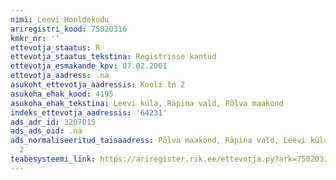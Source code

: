 ```yaml
---
nimi: Leevi Hooldekodu
ariregistri_kood: 75020316
kmkr_nr: ''
ettevotja_staatus: R
ettevotja_staatus_tekstina: Registrisse kantud
ettevotja_esmakande_kpv: 07.02.2001
ettevotja_aadress: .na
asukoht_ettevotja_aadressis: Kooli tn 2
asukoha_ehak_kood: 4195
asukoha_ehak_tekstina: Leevi küla, Räpina vald, Põlva maakond
indeks_ettevotja_aadressis: '64231'
ads_adr_id: 3207015
ads_ads_oid: .na
ads_normaliseeritud_taisaadress: Põlva maakond, Räpina vald, Leevi küla, Kooli tn
  2
teabesysteemi_link: https://ariregister.rik.ee/ettevotja.py?ark=75020316&ref=rekvisiidid
---
```

